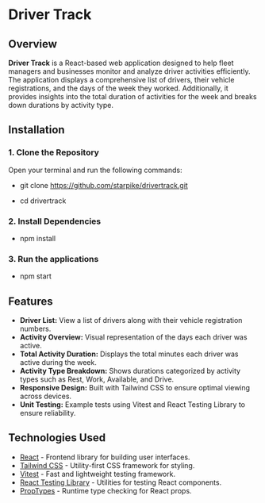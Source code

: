 # Driver Track

## Overview

**Driver Track** is a React-based web application designed to help fleet managers and businesses monitor and analyze driver activities efficiently. The application displays a comprehensive list of drivers, their vehicle registrations, and the days of the week they worked. Additionally, it provides insights into the total duration of activities for the week and breaks down durations by activity type.

## Installation

### 1. Clone the Repository

Open your terminal and run the following commands:

  - git clone https://github.com/starpike/drivertrack.git

  - cd drivertrack

### 2. Install Dependencies

  - npm install

### 3. Run the applications

  - npm start

## Features

- **Driver List:** View a list of drivers along with their vehicle registration numbers.
- **Activity Overview:** Visual representation of the days each driver was active.
- **Total Activity Duration:** Displays the total minutes each driver was active during the week.
- **Activity Type Breakdown:** Shows durations categorized by activity types such as Rest, Work, Available, and Drive.
- **Responsive Design:** Built with Tailwind CSS to ensure optimal viewing across devices.
- **Unit Testing:** Example tests using Vitest and React Testing Library to ensure reliability.

## Technologies Used

- [React](https://reactjs.org/) - Frontend library for building user interfaces.
- [Tailwind CSS](https://tailwindcss.com/) - Utility-first CSS framework for styling.
- [Vitest](https://vitest.dev/) - Fast and lightweight testing framework.
- [React Testing Library](https://testing-library.com/docs/react-testing-library/intro/) - Utilities for testing React components.
- [PropTypes](https://www.npmjs.com/package/prop-types) - Runtime type checking for React props.

